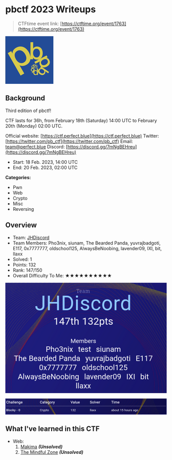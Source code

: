 # pbctf 2023 Writeups

> CTFtime event link: [https://ctftime.org/event/1763](https://ctftime.org/event/1763)

![](https://github.com/siunam321/CTF-Writeups/blob/main/pbctf-2023/images/banner.png)

## Background

Third edition of pbctf!

CTF lasts for 36h, from February 18th (Saturday) 14:00 UTC to February 20th (Monday) 02:00 UTC.

Official website: [https://ctf.perfect.blue](https://ctf.perfect.blue)
Twitter: [https://twitter.com/pb_ctf](https://twitter.com/pb_ctf)
Email: team@perfect.blue
Discord: [https://discord.gg/7mNgBEHreu](https://discord.gg/7mNgBEHreu)

- Start: 18 Feb. 2023, 14:00 UTC
- End: 20 Feb. 2023, 02:00 UTC

**Categories:**

- Pwn
- Web
- Crypto
- Misc
- Reversing

## Overview

- Team: [JHDiscord](https://ctftime.org/team/62434)
- Team Members: Pho3nix, siunam, The Bearded Panda, yuvrajbadgoti, E117, 0x7777777, oldschool125, AlwaysBeNoobing, lavender09, IXI, bit, llaxx
- Solved: 1
- Points: 132
- Rank: 147/150
- Overall Difficulty To Me: ★★★★★★★★★★

![](https://github.com/siunam321/CTF-Writeups/blob/main/pbctf-2023/images/score.png)

![](https://github.com/siunam321/CTF-Writeups/blob/main/pbctf-2023/images/solves.png)

## What I've learned in this CTF

- Web:
    1. [Makima](https://github.com/siunam321/CTF-Writeups/blob/main/pbctf-2023/Web/Makima/README.md) ***(Unsolved)***
    2. [The Mindful Zone](https://github.com/siunam321/CTF-Writeups/blob/main/pbctf-2023/Web/The-Mindful-Zone/README.md) ***(Unsolved)***